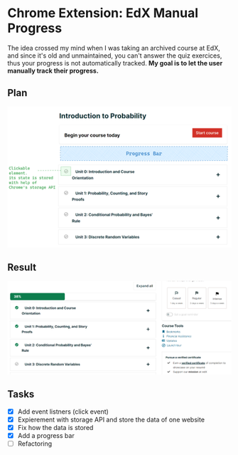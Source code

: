 # Chrome Extension: EdX Manual Progress

The idea crossed my mind when I was taking an archived course at EdX, and since it's old and unmaintained, you can't answer the quiz exercices, thus your progress is not automatically tracked.
**My goal is to let the user manually track their progress.**

## Plan
![screenshot](images/plan.png)

## Result
![screenshot](images/result.png)

## Tasks
- [x] Add event listners (click event)
- [x] Expierement with storage API and store the data of one website
- [x] Fix how the data is stored
- [x] Add a progress bar
- [ ] Refactoring
